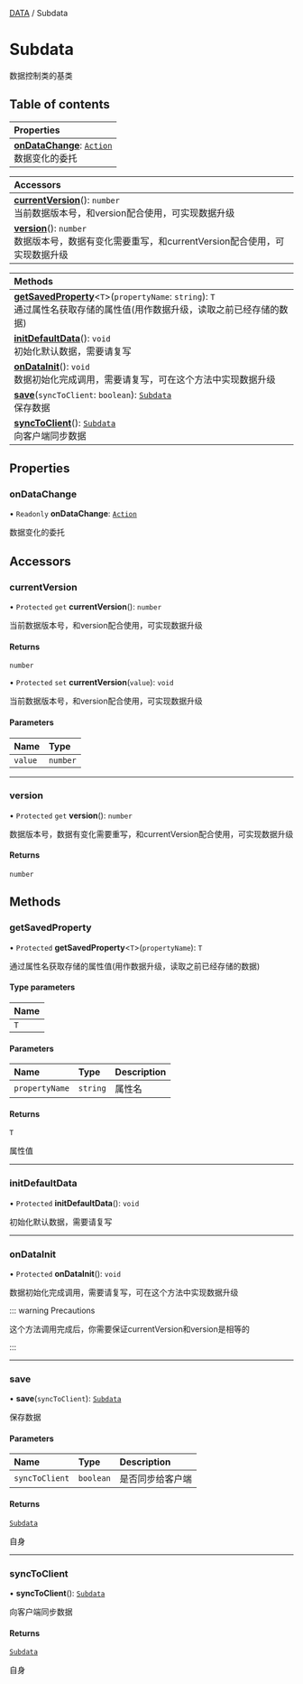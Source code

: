 [DATA](../groups/DATA.DATA.md) / Subdata

# Subdata <Badge type="tip" text="Class" /> <Score text="Subdata" />

数据控制类的基类

## Table of contents

| Properties |
| :-----|
| **[onDataChange](Extension.Subdata.md#ondatachange)**: [`Action`](Type.Action.md) <br> 数据变化的委托|

| Accessors |
| :-----|
| **[currentVersion](Extension.Subdata.md#currentversion)**(): `number` <br> 当前数据版本号，和version配合使用，可实现数据升级|
| **[version](Extension.Subdata.md#version)**(): `number` <br> 数据版本号，数据有变化需要重写，和currentVersion配合使用，可实现数据升级|

| Methods |
| :-----|
| **[getSavedProperty](Extension.Subdata.md#getsavedproperty)**<`T`\>(`propertyName`: `string`): `T` <br> 通过属性名获取存储的属性值(用作数据升级，读取之前已经存储的数据)|
| **[initDefaultData](Extension.Subdata.md#initdefaultdata)**(): `void` <br> 初始化默认数据，需要请复写|
| **[onDataInit](Extension.Subdata.md#ondatainit)**(): `void` <br> 数据初始化完成调用，需要请复写，可在这个方法中实现数据升级|
| **[save](Extension.Subdata.md#save)**(`syncToClient`: `boolean`): [`Subdata`](Extension.Subdata.md) <br> 保存数据|
| **[syncToClient](Extension.Subdata.md#synctoclient)**(): [`Subdata`](Extension.Subdata.md) <br> 向客户端同步数据|

## Properties

### onDataChange <Score text="onDataChange" /> 

• `Readonly` **onDataChange**: [`Action`](Type.Action.md)

数据变化的委托

## Accessors

### currentVersion <Score text="currentVersion" /> 

• `Protected` `get` **currentVersion**(): `number`

当前数据版本号，和version配合使用，可实现数据升级

#### Returns

`number`

• `Protected` `set` **currentVersion**(`value`): `void`

当前数据版本号，和version配合使用，可实现数据升级

#### Parameters

| Name | Type |
| :------ | :------ |
| `value` | `number` |


___

### version <Score text="version" /> 

• `Protected` `get` **version**(): `number`

数据版本号，数据有变化需要重写，和currentVersion配合使用，可实现数据升级

#### Returns

`number`

## Methods

### getSavedProperty <Score text="getSavedProperty" /> 

• `Protected` **getSavedProperty**<`T`\>(`propertyName`): `T` 

通过属性名获取存储的属性值(用作数据升级，读取之前已经存储的数据)


#### Type parameters

| Name |
| :------ |
| `T` |

#### Parameters

| Name | Type | Description |
| :------ | :------ | :------ |
| `propertyName` | `string` |  属性名 |

#### Returns

`T`

属性值

___

### initDefaultData <Score text="initDefaultData" /> 

• `Protected` **initDefaultData**(): `void` 

初始化默认数据，需要请复写



___

### onDataInit <Score text="onDataInit" /> 

• `Protected` **onDataInit**(): `void` 

数据初始化完成调用，需要请复写，可在这个方法中实现数据升级

::: warning Precautions

这个方法调用完成后，你需要保证currentVersion和version是相等的

:::



___

### save <Score text="save" /> 

• **save**(`syncToClient`): [`Subdata`](Extension.Subdata.md) <Badge type="tip" text="server" />

保存数据


#### Parameters

| Name | Type | Description |
| :------ | :------ | :------ |
| `syncToClient` | `boolean` |  是否同步给客户端 |

#### Returns

[`Subdata`](Extension.Subdata.md)

自身

___

### syncToClient <Score text="syncToClient" /> 

• **syncToClient**(): [`Subdata`](Extension.Subdata.md) <Badge type="tip" text="server" />

向客户端同步数据


#### Returns

[`Subdata`](Extension.Subdata.md)

自身
